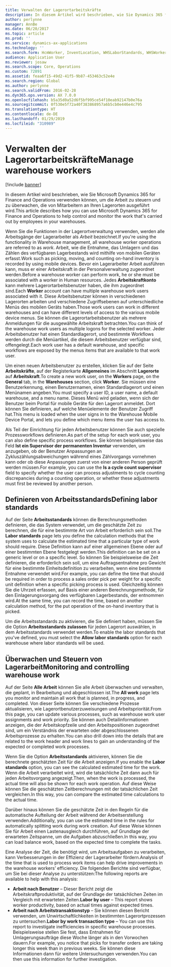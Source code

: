 ```yaml
---
title: Verwalten der Lagerortarbeitskräfte
description: In diesem Artikel wird beschrieben, wie Sie Dynamics 365 for Finance and Operations verwenden können, um die Arbeit zu steuern und zu überwachen, die von Mitarbeitern an Ihren Lagerorten ausgeführt wird.
author: perlynne
manager: AnnBe
ms.date: 06/20/2017
ms.topic: article
ms.prod: ''
ms.service: dynamics-ax-applications
ms.technology: ''
ms.search.form: HcmWorker, InventLocation, WHSLaborStandards, WHSWorker, WHSWorkTable, WHSWorkTableListPage
audience: Application User
ms.reviewer: josaw
ms.search.scope: Core, Operations
ms.custom: 72891
ms.assetid: feaa6f15-49d2-41f5-9b87-453463c52e4e
ms.search.region: Global
ms.author: perlynne
ms.search.validFrom: 2016-02-28
ms.dyn365.ops.version: AX 7.0.0
ms.openlocfilehash: b5a35d0a52d6f5bf995ce54f10eab92147b0e76a
ms.sourcegitcommit: 0f530e5f72a40f383868957a6b5cb0e446e4c795
ms.translationtype: HT
ms.contentlocale: de-DE
ms.lasthandoff: 01/29/2019
ms.locfileid: "310989"
---
```

# <a name="manage-warehouse-workers"></a><span data-ttu-id="da25c-103">Verwalten der Lagerortarbeitskräfte</span><span class="sxs-lookup"><span data-stu-id="da25c-103">Manage warehouse workers</span></span>

[!include [banner](../includes/banner.md)]

<span data-ttu-id="da25c-104">In diesem Artikel wird beschrieben, wie Sie Microsoft Dynamics 365 for Finance and Operations verwenden können, um die Arbeit zu steuern und zu überwachen, die von Mitarbeitern an Ihren Lagerorten ausgeführt wird.</span><span class="sxs-lookup"><span data-stu-id="da25c-104">This article describes how you can use Microsoft Dynamics 365 for Finance and Operations to help control and monitor the work that's carried out by employees in your warehouses.</span></span>

<span data-ttu-id="da25c-105">Wenn Sie die Funktionen in der Lagerortverwaltung verwenden, werden alle Arbeitsgänge der Lagerarbeiter als *Arbeit* bezeichnet.</span><span class="sxs-lookup"><span data-stu-id="da25c-105">If you're using the functionality in Warehouse management, all warehouse worker operations are referred to as *work*.</span></span> <span data-ttu-id="da25c-106">Arbeit, wie die Entnahme, das Umlagern und das Zählen des verfügbaren Lagerbestands wird mithilfe von mobilen Geräten erfasst.</span><span class="sxs-lookup"><span data-stu-id="da25c-106">Work such as picking, moving, and counting on-hand inventory is recorded by using mobile devices.</span></span> <span data-ttu-id="da25c-107">Bevor ein Lagerarbeiter Arbeit ausführen kann, muss er einer Arbeitskraft in der Personalverwaltung zugeordnet werden.</span><span class="sxs-lookup"><span data-stu-id="da25c-107">Before a warehouse worker can perform work, he or she must be associated with a worker in Human resources.</span></span> <span data-ttu-id="da25c-108">Jedes **Arbeitskraftkonto** kann mehrere Lagerortarbeitsbenutzer haben, die ihm zugeordnet sind.</span><span class="sxs-lookup"><span data-stu-id="da25c-108">Each **Worker** account can have multiple warehouse work users associated with it.</span></span> <span data-ttu-id="da25c-109">Diese Arbeitsbenutzer können in verschiedenen Lagerorten arbeiten und verschiedene Zugriffsebenen auf unterschiedliche Menüs des mobilen Geräts haben.</span><span class="sxs-lookup"><span data-stu-id="da25c-109">Those work users can work in different warehouses and can have different levels of access to the various mobile device menus.</span></span> <span data-ttu-id="da25c-110">Sie können die Lagerortarbeitsbenutzer als mehrere Anmeldungen für die ausgewählte Arbeitskraft betrachten.</span><span class="sxs-lookup"><span data-stu-id="da25c-110">You can think of the warehouse work users as multiple logons for the selected worker.</span></span> <span data-ttu-id="da25c-111">Jeder Arbeitsbenutzer hat einen Standardlagerort, und bestimmte Workflows werden durch die Menüartikel, die diesem Arbeitsbenutzer verfügbar sind, offengelegt.</span><span class="sxs-lookup"><span data-stu-id="da25c-111">Each work user has a default warehouse, and specific workflows are exposed by the menus items that are available to that work user.</span></span> 

<span data-ttu-id="da25c-112">Um einen neuen Arbeitsbenutzer zu erstellen, klicken Sie auf der Seite **Arbeitskräfte**, auf der Registerkarte **Allgemeines** im Abschnitt **Lagerorte** auf **Arbeitskraft**.</span><span class="sxs-lookup"><span data-stu-id="da25c-112">To create a new work user, on the **Workers** page, on the **General** tab, in the **Warehouses** section, click **Worker**.</span></span> <span data-ttu-id="da25c-113">Sie müssen eine Benutzerkennung, einen Benutzernamen, einen Standardlagerort und einen Menünamen angeben.</span><span class="sxs-lookup"><span data-stu-id="da25c-113">You must specify a user ID, a user name, a default warehouse, and a menu name.</span></span> <span data-ttu-id="da25c-114">Dieses Menü wird geladen, wenn sich der Benutzer beim Portal für mobile Geräte für den Lagerort anmeldet. Dort können Sie definieren, auf welche Menüelemente der Benutzer Zugriff hat.</span><span class="sxs-lookup"><span data-stu-id="da25c-114">This menu is loaded when the user signs in to the Warehouse Mobile Device Portal, and lets you define which menu items the user has access to.</span></span> 

<span data-ttu-id="da25c-115">Als Teil der Einrichtung für jeden Arbeitsbenutzer können Sie auch spezielle Prozessworkflows definieren.</span><span class="sxs-lookup"><span data-stu-id="da25c-115">As part of the setup for each work user, you can also define specific process workflows.</span></span> <span data-ttu-id="da25c-116">Sie können beispielsweise das Feld **Ist ein Supervisor der permanenten Inventur** verwenden, um anzugeben, ob der Benutzer Anpassungen an Zykluszählungsabweichungen während eines Zählvorgangs vornehmen kann oder ob diese Anpassungen zuerst von einer anderen Person geprüft werden müssen.</span><span class="sxs-lookup"><span data-stu-id="da25c-116">For example, you can use the **Is a cycle count supervisor** field to specify whether the user can process adjustments to cycle counting discrepancies during a counting operation, or whether these adjustments must first be reviewed by another person.</span></span>

## <a name="defining-labor-standards"></a><span data-ttu-id="da25c-117">Definieren von Arbeitsstandards</span><span class="sxs-lookup"><span data-stu-id="da25c-117">Defining labor standards</span></span>
<span data-ttu-id="da25c-118">Auf der Seite **Arbeitsstandards** können die Berechnungsmethoden definieren, die das System verwendet, um die geschätzte Zeit zu berechnen, die für eine bestimmte Art von Arbeit erforderlich sein soll.</span><span class="sxs-lookup"><span data-stu-id="da25c-118">The **Labor standards** page lets you define the calculation methods that the system uses to calculate the estimated time that a particular type of work should require.</span></span> <span data-ttu-id="da25c-119">Diese Definition kann auf einer allgemeinen Ebene oder auf einer bestimmten Ebene festgelegt werden.</span><span class="sxs-lookup"><span data-stu-id="da25c-119">This definition can be set on a generic level or on a specific level.</span></span> <span data-ttu-id="da25c-120">So können Sie beispielsweise die Zeit definieren, die erforderlich sein soll, um eine Auftragsentnahme pro Gewicht für eine bestimmte Einheitsdefinition zu verarbeiten, wenn eine bestimmte Entnahme verwendet wird.</span><span class="sxs-lookup"><span data-stu-id="da25c-120">For example, you can define the time that should be required in order to process a sales order pick per weight for a specific unit definition when a specific picking process is used.</span></span> <span data-ttu-id="da25c-121">Gleichzeitig können Sie die Uhrzeit erfassen, auf Basis einer anderen Berechnungsmethode, für den Einlagerungsvorgang des verfügbaren Lagerbestands, der entnommen wird.</span><span class="sxs-lookup"><span data-stu-id="da25c-121">At the same time, you can record the time, based on another calculation method, for the put operation of the on-hand inventory that is picked.</span></span> 

<span data-ttu-id="da25c-122">Um die Arbeitsstandards zu aktivieren, die Sie definiert haben, müssen Sie die Option **Arbeitsstandards zulassen** für jeden Lagerort auswählen, in dem Arbeitsstandards verwendet werden.</span><span class="sxs-lookup"><span data-stu-id="da25c-122">To enable the labor standards that you've defined, you must select the **Allow labor standards** option for each warehouse where labor standards will be used.</span></span>

## <a name="monitoring-and-controlling-warehouse-work"></a><span data-ttu-id="da25c-123">Überwachen und Steuern von Lagerarbeit</span><span class="sxs-lookup"><span data-stu-id="da25c-123">Monitoring and controlling warehouse work</span></span>
<span data-ttu-id="da25c-124">Auf der Seite **Alle Arbeit** können Sie alle Arbeit überwachen und verwalten, die geplant, in Bearbeitung und abgeschlossen ist.</span><span class="sxs-lookup"><span data-stu-id="da25c-124">The **All work** page lets you monitor and maintain all work that is planned, in progress, and completed.</span></span> <span data-ttu-id="da25c-125">Von dieser Seite können Sie verschiedene Prozesse aktualisieren, wie Lagerortbenutzerzuweisungen und Arbeitspriorität.</span><span class="sxs-lookup"><span data-stu-id="da25c-125">From this page, you can update various processes, such as warehouse work user assignments and work priority.</span></span> <span data-ttu-id="da25c-126">Sie können auch Detailinformationen anzeigen, die der Arbeitskopfzeile und den Arbeitspositionen zugeordnet sind, um ein Verständnis der erwarteten oder abgeschlossenen Arbeitsprozesse zu erhalten.</span><span class="sxs-lookup"><span data-stu-id="da25c-126">You can also drill down into the details that are related to the work header and work lines to gain an understanding of the expected or completed work processes.</span></span> 

<span data-ttu-id="da25c-127">Wenn Sie die Option **Arbeitsstandards** aktivieren, können Sie die berechnete geschätzten Zeit für die Arbeit anzeigen.</span><span class="sxs-lookup"><span data-stu-id="da25c-127">If you enable the **Labor standards** option, you can see the calculated estimated time for the work.</span></span> <span data-ttu-id="da25c-128">Wenn die Arbeit verarbeitet wird, wird die tatsächliche Zeit dann auch für jeden Arbeitsvorgang angezeigt.</span><span class="sxs-lookup"><span data-stu-id="da25c-128">Then, when the work is processed, the actual time will also be shown for each work operation.</span></span> <span data-ttu-id="da25c-129">Auf diese Weise können Sie die geschätzten Zeitberechnungen mit der tatsächlichen Zeit vergleichen.</span><span class="sxs-lookup"><span data-stu-id="da25c-129">In this way, you can compare the estimated time calculations to the actual time.</span></span> 

<span data-ttu-id="da25c-130">Darüber hinaus können Sie die geschätzte Zeit in den Regeln für die automatische Aufteilung der Arbeit während der Arbeitserstellung verwenden.</span><span class="sxs-lookup"><span data-stu-id="da25c-130">Additionally, you can use the estimated time in the rules for automatically splitting work during work creation.</span></span> <span data-ttu-id="da25c-131">Auf diese Weise können Sie für Arbeit einen Lastenausgleich durchführen, auf Grundlage der erwarteten Zeitspanne, um die Aufgaben abzuschließen.</span><span class="sxs-lookup"><span data-stu-id="da25c-131">In this way, you can load balance work, based on the expected time to complete the tasks.</span></span> 

<span data-ttu-id="da25c-132">Eine Analyse der Zeit, die benötigt wird, um Arbeitsaufgaben zu verarbeiten, kann Verbesserungen in der Effizienz der Lagerarbeiter fördern.</span><span class="sxs-lookup"><span data-stu-id="da25c-132">Analysis of the time that is used to process work items can help drive improvements in the warehouse workers’ efficiency.</span></span> <span data-ttu-id="da25c-133">Die folgenden Berichte sind verfügbar, um Sie bei dieser Analyse zu unterstützen:</span><span class="sxs-lookup"><span data-stu-id="da25c-133">The following reports are available to help with this analysis:</span></span>

-   <span data-ttu-id="da25c-134">**Arbeit nach Benutzer** – Dieser Bericht zeigt die Arbeitskraftproduktivität, auf der Grundlage der tatsächlichen Zeiten im Vergleich mit erwarteten Zeiten.</span><span class="sxs-lookup"><span data-stu-id="da25c-134">**Labor by user** – This report shows worker productivity, based on actual times against expected times.</span></span>
-   <span data-ttu-id="da25c-135">**Arbeit nach Arbeitstransaktionstyp** – Sie können diesen Bericht verwenden, um Unwirtschaftlichkeiten in bestimmten Lagerortprozessen zu untersuchen.</span><span class="sxs-lookup"><span data-stu-id="da25c-135">**Labor by work transaction type** – You can use this report to investigate inefficiencies in specific warehouse processes.</span></span> <span data-ttu-id="da25c-136">Beispielsweise stellen Sie fest, dass Entnahmen für Umlagerungsaufträge diese Woche länger als in den Vorwochen dauern.</span><span class="sxs-lookup"><span data-stu-id="da25c-136">For example, you notice that picks for transfer orders are taking longer this week than in previous weeks.</span></span> <span data-ttu-id="da25c-137">Sie können diese Informationen dann für weitere Untersuchungen verwenden.</span><span class="sxs-lookup"><span data-stu-id="da25c-137">You can then use this information for further investigation.</span></span>




